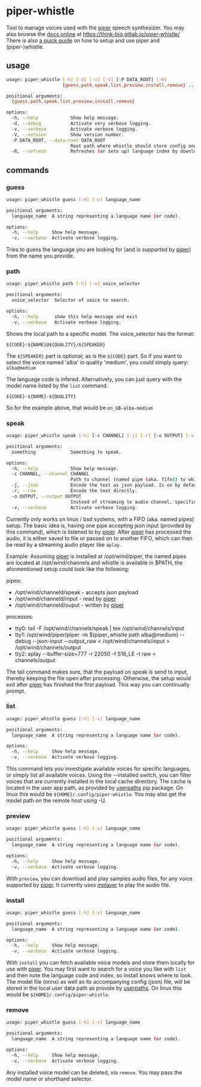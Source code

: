 # piper-whistle

Tool to manage voices used with the [piper][1] speech synthesizer. You may also browse the [docs online][2] at https://think-biq.gitlab.io/piper-whistle/
There is also [a quick guide](https://hackernoon.com/how-to-set-up-piper-speech-synthesizer-on-a-local-machine) on how to setup and use piper and (piper-)whistle.

## usage

```bash
usage: piper_whistle [-h] [-d] [-v] [-V] [-P DATA_ROOT] [-R]
                     {guess,path,speak,list,preview,install,remove} ...

positional arguments:
  {guess,path,speak,list,preview,install,remove}

options:
  -h, --help            Show help message.
  -d, --debug           Activate very verbose logging.
  -v, --verbose         Activate verbose logging.
  -V, --version         Show version number.
  -P DATA_ROOT, --data-root DATA_ROOT
                        Root path where whistle should store config and data in.
  -R, --refresh         Refreshes (or sets up) language index by downloading the latest lookup.
```

## commands

### guess

```bash
usage: piper_whistle guess [-h] [-v] language_name

positional arguments:
  language_name  A string representing a language name (or code).

options:
  -h, --help     Show help message.
  -v, --verbose  Activate verbose logging.
```

Tries to guess the language you are looking for (and is supported by [piper][1]) from the name you provide.

### path

```bash
usage: piper_whistle path [-h] [-v] voice_selector

positional arguments:
  voice_selector  Selector of voice to search.

options:
  -h, --help      show this help message and exit
  -v, --verbose   Activate verbose logging.
```

Shows the local path to a specific model. The voice_selector has the format:
```
${CODE}:${NAME}@${QUALITY}/${SPEAKER}
```
The ```${SPEAKER}``` part is optional; as is the ```${CODE}``` part. So if you want to select the voice named 'alba' in quality 'medium', you could simply query: ```alba@medium```

The language code is infered.
Alternatively, you can just query with the model name listed by the `list` command.  
```
${CODE}-${NAME}-${QUALITY}
```
So for the example above, that would be ```en_GB-alba-medium```

### speak

```bash
usage: piper_whistle speak [-h] [-c CHANNEL] [-j] [-r] [-o OUTPUT] [-v] something

positional arguments:
  something             Something to speak.

options:
  -h, --help            Show help message.
  -c CHANNEL, --channel CHANNEL
                        Path to channel (named pipe (aka. fifo)) to which piper is listening.
  -j, --json            Encode the text as json payload. Is on by default.
  -r, --raw             Encode the text directly.
  -o OUTPUT, --output OUTPUT
                        Instead of streaming to audio channel, specifies a path to wav file where speech will be store in.
  -v, --verbose         Activate verbose logging.
```

Currently only works on linux / bsd systems, with a FIFO (aka. named pipes) setup. The basic idea is, having one pipe accepting json input (provided by this command), which is listened to by [piper][1]. After [piper][1] has processed the audio, it is either saved to file or passed on to another FIFO, which can then be read by a streaming audio player like `aplay`.

Example:
Assuming [piper][1] is installed at /opt/wind/piper, the named pipes are located at /opt/wind/channels and whistle is available in $PATH, the aformentioned setup could look like the following:

pipes:

* /opt/wind/channeld/speak - accepts json payload
* /opt/wind/channeld/input - read by [piper][1]
* /opt/wind/channeld/ouput - written by [piper][1]

processes:

* tty0: tail -F /opt/wind/channels/speak | tee /opt/wind/channels/input
* tty1: /opt/wind/piper/piper -m $(piper_whistle path alba@medium) --debug --json-input --output_raw < /opt/wind/channels/input > /opt/wind/channels/output
* tty2: aplay --buffer-size=777 -r 22050 -f S16_LE -t raw < channels/output

The tail command makes sure, that the payload on speak is send to input,
thereby keeping the file open after processing. Otherwise, the setup would exit
after [piper][1] has finished the first payload. This way you can continually prompt.

### list

```bash
usage: piper_whistle guess [-h] [-v] language_name

positional arguments:
  language_name  A string representing a language name (or code).

options:
  -h, --help     Show help message.
  -v, --verbose  Activate verbose logging.
```

This command lets you investigate available voices for specific languages, or
simply list all available voices. Using the --installed switch, you can filter
voices that are currently installed in the local cache directory. The cache is
located in the user app path, as provided by [userpaths](https://pypi.org/project/userpaths/) pip package. On linux this would be `${HOME}/.config/piper-whistle`. You may also get the model path on the remote host using -U.

### preview

```bash
usage: piper_whistle guess [-h] [-v] language_name

positional arguments:
  language_name  A string representing a language name (or code).

options:
  -h, --help     Show help message.
  -v, --verbose  Activate verbose logging.
```

With `preview`, you can download and play samples audio files, for any voice
supported by [piper][1]. It currently uses [mplayer](http://www.mplayerhq.hu/) to play the audio file.

### install

```bash
usage: piper_whistle guess [-h] [-v] language_name

positional arguments:
  language_name  A string representing a language name (or code).

options:
  -h, --help     Show help message.
  -v, --verbose  Activate verbose logging.
```

With `install` you can fetch available voice models and store them locally for
use with [piper][1]. You may first want to search for a voice you like with `list`
and then note the language code and index, so install knows where to look.
The model file (onnx) as well as its accompanying config (json) file, will be
stored in the local user data path as provide by [userpaths](https://pypi.org/project/userpaths/). On linux this would be `${HOME}/.config/piper-whistle`.

### remove

```bash
usage: piper_whistle guess [-h] [-v] language_name

positional arguments:
  language_name  A string representing a language name (or code).

options:
  -h, --help     Show help message.
  -v, --verbose  Activate verbose logging.
```

Any installed voice model can be deleted, via `remove`. You may pass the model name or shorthand selector.

[1]: https://github.com/rhasspy/piper
[2]: https://think-biq.gitlab.io/piper-whistle/
